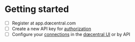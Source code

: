 # Getting started

* [ ] Register at app.dœcentral.com
* [ ] Create a new API key for [authorization](broken-reference)
* [ ] Configure your [connections](public/connections.md) in the [dœcentral UI](https://app.xn--dcentral-ktb.com/?settings\&connections) or by API
